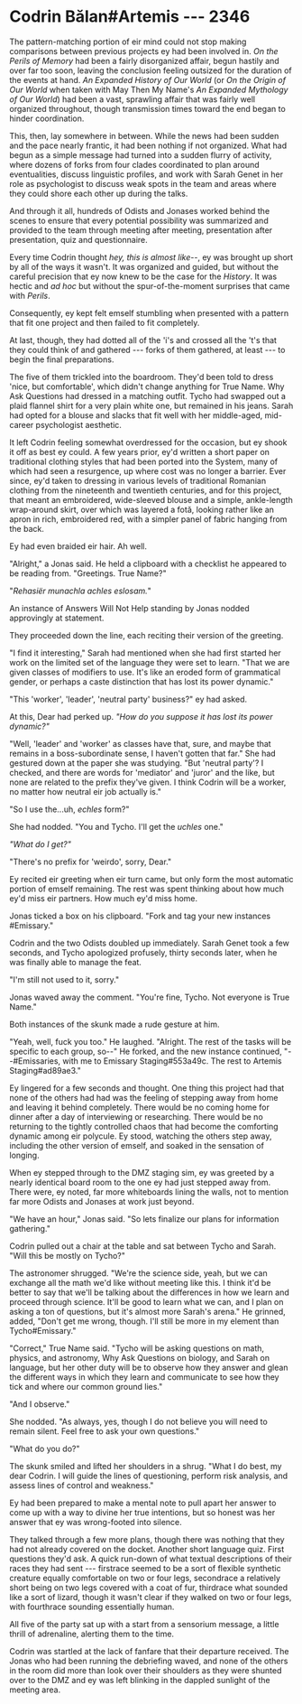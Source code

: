 # Codrin Bălan#Artemis --- 2346

The pattern-matching portion of eir mind could not stop making comparisons between previous projects ey had been involved in. *On the Perils of Memory* had been a fairly disorganized affair, begun hastily and over far too soon, leaving the conclusion feeling outsized for the duration of the events at hand. *An Expanded History of Our World* (or *On the Origin of Our World* when taken with May Then My Name's *An Expanded Mythology of Our World*) had been a vast, sprawling affair that was fairly well organized throughout, though transmission times toward the end began to hinder coordination.

This, then, lay somewhere in between. While the news had been sudden and the pace nearly frantic, it had been nothing if not organized. What had begun as a simple message had turned into a sudden flurry of activity, where dozens of forks from four clades coordinated to plan around eventualities, discuss linguistic profiles, and work with Sarah Genet in her role as psychologist to discuss weak spots in the team and areas where they could shore each other up during the talks.

And through it all, hundreds of Odists and Jonases worked behind the scenes to ensure that every potential possibility was summarized and provided to the team through meeting after meeting, presentation after presentation, quiz and questionnaire.

Every time Codrin thought *hey, this is almost like--*, ey was brought up short by all of the ways it wasn't. It was organized and guided, but without the careful precision that ey now knew to be the case for the *History*. It was hectic and *ad hoc* but without the spur-of-the-moment surprises that came with *Perils*.

Consequently, ey kept felt emself stumbling when presented with a pattern that fit one project and then failed to fit completely.

At last, though, they had dotted all of the 'i's and crossed all the 't's that they could think of and gathered --- forks of them gathered, at least --- to begin the final preparations.

The five of them trickled into the boardroom. They'd been told to dress 'nice, but comfortable', which didn't change anything for True Name. Why Ask Questions had dressed in a matching outfit. Tycho had swapped out a plaid flannel shirt for a very plain white one, but remained in his jeans. Sarah had opted for a blouse and slacks that fit well with her middle-aged, mid-career psychologist aesthetic.

It left Codrin feeling somewhat overdressed for the occasion, but ey shook it off as best ey could. A few years prior, ey'd written a short paper on traditional clothing styles that had been ported into the System, many of which had seen a resurgence, up where cost was no longer a barrier. Ever since, ey'd taken to dressing in various levels of traditional Romanian clothing from the nineteenth and twentieth centuries, and for this project, that meant an embroidered, wide-sleeved blouse and a simple, ankle-length wrap-around skirt, over which was layered a fotă, looking rather like an apron in rich, embroidered red, with a simpler panel of fabric hanging from the back.

Ey had even braided eir hair. Ah well.

"Alright," a Jonas said. He held a clipboard with a checklist he appeared to be reading from. "Greetings. True Name?"

"*Rehasiër munachla achles eslosam.*"

An instance of Answers Will Not Help standing by Jonas nodded approvingly at statement.

They proceeded down the line, each reciting their version of the greeting.

"I find it interesting," Sarah had mentioned when she had first started her work on the limited set of the language they were set to learn. "That we are given classes of modifiers to use. It's like an eroded form of grammatical gender, or perhaps a caste distinction that has lost its power dynamic."

"This 'worker', 'leader', 'neutral party' business?" ey had asked.

At this, Dear had perked up. *"How do you suppose it has lost its power dynamic?"*

"Well, 'leader' and 'worker' as classes have that, sure, and maybe that remains in a boss-subordinate sense, I haven't gotten that far." She had gestured down at the paper she was studying. "But 'neutral party'? I checked, and there are words for 'mediator' and 'juror' and the like, but none are related to the prefix they've given. I think Codrin will be a worker, no matter how neutral eir job actually is."

"So I use the...uh, *echles* form?"

She had nodded. "You and Tycho. I'll get the *uchles* one."

*"What do I get?"*

"There's no prefix for 'weirdo', sorry, Dear."

Ey recited eir greeting when eir turn came, but only form the most automatic portion of emself remaining. The rest was spent thinking about how much ey'd miss eir partners. How much ey'd miss home. 

Jonas ticked a box on his clipboard. "Fork and tag your new instances #Emissary."

Codrin and the two Odists doubled up immediately. Sarah Genet took a few seconds, and Tycho apologized profusely, thirty seconds later, when he was finally able to manage the feat.

"I'm still not used to it, sorry."

Jonas waved away the comment. "You're fine, Tycho. Not everyone is True Name."

Both instances of the skunk made a rude gesture at him.

"Yeah, well, fuck you too." He laughed. "Alright. The rest of the tasks will be specific to each group, so--" He forked, and the new instance continued, "--#Emissaries, with me to Emissary Staging#553a49c. The rest to Artemis Staging#ad89ae3."

Ey lingered for a few seconds and thought. One thing this project had that none of the others had had was the feeling of stepping away from home and leaving it behind completely. There would be no coming home for dinner after a day of interviewing or researching. There would be no returning to the tightly controlled chaos that had become the comforting dynamic among eir polycule. Ey stood, watching the others step away, including the other version of emself, and soaked in the sensation of longing.

When ey stepped through to the DMZ staging sim, ey was greeted by a nearly identical board room to the one ey had just stepped away from. There were, ey noted, far more whiteboards lining the walls, not to mention far more Odists and Jonases at work just beyond.

"We have an hour," Jonas said. "So lets finalize our plans for information gathering."

Codrin pulled out a chair at the table and sat between Tycho and Sarah. "Will this be mostly on Tycho?"

The astronomer shrugged. "We're the science side, yeah, but we can exchange all the math we'd like without meeting like this. I think it'd be better to say that we'll be talking about the differences in how we learn and proceed through science. It'll be good to learn what we can, and I plan on asking a ton of questions, but it's almost more Sarah's arena." He grinned, added, "Don't get me wrong, though. I'll still be more in my element than Tycho#Emissary."

"Correct," True Name said. "Tycho will be asking questions on math, physics, and astronomy, Why Ask Questions on biology, and Sarah on language, but her other duty will be to observe how they answer and glean the different ways in which they learn and communicate to see how they tick and where our common ground lies."

"And I observe."

She nodded. "As always, yes, though I do not believe you will need to remain silent. Feel free to ask your own questions."

"What do you do?"

The skunk smiled and lifted her shoulders in a shrug. "What I do best, my dear Codrin. I will guide the lines of questioning, perform risk analysis, and assess lines of control and weakness."

Ey had been prepared to make a mental note to pull apart her answer to come up with a way to divine her true intentions, but so honest was her answer that ey was wrong-footed into silence.

They talked through a few more plans, though there was nothing that they had not already covered on the docket. Another short language quiz. First questions they'd ask. A quick run-down of what textual descriptions of their races they had sent --- firstrace seemed to be a sort of flexible synthetic creature equally comfortable on two or four legs, secondrace a relatively short being on two legs covered with a coat of fur, thirdrace what sounded like a sort of lizard, though it wasn't clear if they walked on two or four legs, with fourthrace sounding essentially human.

All five of the party sat up with a start from a sensorium message, a little thrill of adrenaline, alerting them to the time.

Codrin was startled at the lack of fanfare that their departure received. The Jonas who had been running the debriefing waved, and none of the others in the room did more than look over their shoulders as they were shunted over to the DMZ and ey was left blinking in the dappled sunlight of the meeting area.
